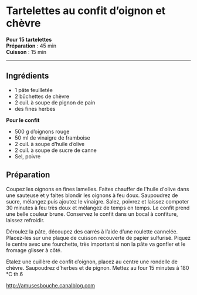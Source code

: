 # Tartelettes au confit d’oignon et chèvre

**Pour 15 tartelettes**  
**Préparation** : 45 min  
**Cuisson** : 15 min

---

## Ingrédients
* 1 pâte feuilletée
* 2 bûchettes de chèvre
* 2 cuil. à soupe de pignon de pain
* des fines herbes

**Pour le confit**
* 500 g d’oignons rouge
* 50 ml de vinaigre de framboise
* 2 cuil. à soupe d’huile d’olive
* 2 cuil. à soupe de sucre de canne
* Sel, poivre

## Préparation
Coupez les oignons en fines lamelles. Faites chauffer de l'huile d'olive dans une sauteuse et y faites blondir les oignons à feu doux. Saupoudrez de sucre, mélangez puis ajoutez le vinaigre. Salez, poivrez et laissez compoter 30 minutes à feu très doux et mélangez de temps en temps. Le confit prend une belle couleur brune. Conservez le confit dans un bocal à confiture, laissez refroidir.

Déroulez la pâte, découpez des carrés à l’aide d’une roulette cannelée. Placez-les sur une plaque de cuisson recouverte de papier sulfurisé. Piquez le centre avec une fourchette, très important si non la pâte va gonfler et le fromage glisser à côté.

Etalez une cuillère de confit d’oignon, placez au centre une rondelle de chèvre. Saupoudrez d’herbes et de pignon. Mettez au four 15 minutes à 180 °C th.6

http://amusesbouche.canalblog.com
